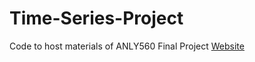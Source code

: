 # Time-Series-Project
Code to host materials of ANLY560 Final Project [Website](https://tegveerg.georgetown.domains/Time-Series-Project/)
